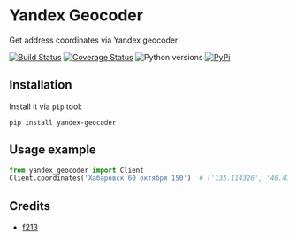 Yandex Geocoder
===
Get address coordinates via Yandex geocoder

[![Build Status](https://travis-ci.org/cryptomaniac512/yandex-geocoder.svg?branch=master)](https://travis-ci.org/cryptomaniac512/yandex-geocoder)
[![Coverage Status](https://coveralls.io/repos/github/cryptomaniac512/yandex-geocoder/badge.svg?branch=master)](https://coveralls.io/github/cryptomaniac512/yandex-geocoder?branch=master)
![Python versions](https://img.shields.io/badge/python-3.5,%203.6-blue.svg)
[![PyPi](https://img.shields.io/badge/PyPi-0.0.1-yellow.svg)](https://pypi.python.org/pypi/yandex-geocoder)

Installation
---
Install it via `pip` tool:

``` shell
pip install yandex-geocoder
```

Usage example
---

``` python
from yandex_geocoder import Client
Client.coordinates('Хабаровск 60 октября 150')  # ('135.114326', '48.47839')
```

Credits
---
- [f213](https://github.com/f213)

